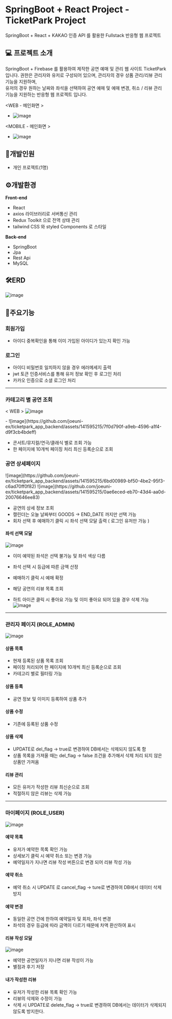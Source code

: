 # SpringBoot + React Project -TicketPark Project 
SpringBoot + React + KAKAO 인증 API 를 활용한 Fullstack 반응형 웹 프로젝트 

## 💻 프로젝트 소개
SpringBoot + Firebase 를 활용하여 제작한 공연 예매 및 관리 웹 사이트 TicketPark 입니다. 
권한은 관리자와 유저로 구성되어 있으며, 관리자의 경우 상품 관리/리뷰 관리 기능을 지원하며,   
유저의 경우 원하는 날짜와 좌석을 선택하여 공연 예매 및 예매 변경, 취소 / 리뷰 관리 기능을 지원하는 반응형 웹 프로젝트 입니다.  

<WEB - 메인화면 >
- ![image](https://github.com/joeuni-ex/ticketpark_app_backend/assets/141595215/e9f28277-fe71-48ec-83c6-d3a09cf86907)

<MOBILE - 메인화면 >
- ![image](https://github.com/joeuni-ex/ticketpark_app_backend/assets/141595215/740939b0-34c3-474e-817a-2e1753b243e4)


## :raising_hand:개발인원
- 개인 프로젝트(1명)

## ⚙️개발환경
**Front-end**
- React 
- axios 라이브러리로 서버통신 관리
- Redux Toolkit 으로 전역 상태 관리
- tailwind CSS 와 styled Components 로 스타일

**Back-end**
- SpringBoot
- Jpa
- Rest Api
- MySQL
  
## 🛠️ERD
![image](https://github.com/joeuni-ex/ticketpark_app_backend/assets/141595215/7b34142e-9e2e-4abf-8558-82236787b308)


## 📌주요기능

### 회원가입
- 아이디 중복확인을 통해 이미 가입된 아이디가 있는지 확인 가능

### 로그인
- 아이디 비밀번호 일치하지 않을 경우 에러메세지 출력
- jwt 토큰 인증서비스를 통해 유저 정보 확인 후 로그인 처리
- 카카오 인증으로 소셜 로그인 처리

* * *

### 카테고리 별 공연 조회
< WEB > 
![image](https://github.com/joeuni-ex/ticketpark_app_backend/assets/141595215/212d18d5-4e83-4f3e-b981-d301d64cf7c4)

<M0BILE>
-  ![image](https://github.com/joeuni-ex/ticketpark_app_backend/assets/141595215/7f0d790f-a9eb-4596-a1f4-d9f3cb4bdeff)

- 콘서트/뮤지컬/연극/클래식 별로 조회 가능
- 한 페이지에 10개씩 페이징 처리 최신 등록순으로 조회


### 공연 상세페이지 
<WEB> 
![image](https://github.com/joeuni-ex/ticketpark_app_backend/assets/141595215/6bd00989-bf50-4be2-95f3-c6ad70ff0f82)
  
<MOBILE>
![image](https://github.com/joeuni-ex/ticketpark_app_backend/assets/141595215/0ae6eced-eb70-43d4-aa0d-20076646ee83)


- 공연의 상세 정보 조회
- 캘린더는 오늘 날짜부터 GOODS -> END_DATE 까지만 선택 가능
- 회차 선택 후 예매하기 클릭 시 좌석 선택 모달 출력 ( 로그인 유저만 가능 )

#### 좌석 선택 모달
![image](https://github.com/joeuni-ex/ticketpark_app_backend/assets/141595215/b579d309-cc8d-43d1-a953-9197f4e4cc1d)
- 이미 예약된 좌석은 선택 불가능 및 좌석 색상 다름
- 좌석 선택 시 등급에 따른 금액 산정
- 예매하기 클릭 시 예매 확정

- 해당 공연의 리뷰 목록 조회
- 하트 아이콘 클릭 시 좋아요 가능 및 이미 좋아요 되어 있을 경우 삭제 가능 
![image](https://github.com/joeuni-ex/ticketpark_app_backend/assets/141595215/d5f5a143-ee3d-4db5-b69e-bd0b6a08880b)


* * *

### 관리자 페이지 (ROLE_ADMIN)
![image](https://github.com/joeuni-ex/ticketpark_app_backend/assets/141595215/6dc2a5e5-ac36-4de4-b0a7-095844dabdf9)

#### 상품 목록
- 현재 등록된 상품 목록 조회
- 페이징 처리되어 한 페이지에 10개씩 최신 등록순으로 조회
- 카테고리 별로 필터링 가능
  
#### 상품 등록 
- 공연 정보 및 이미지 등록하여 상품 추가

#### 상품 수정 
- 기존에 등록된 상품 수정

#### 상품 삭제 
- UPDATE로 del_flag -> true로 변경하여 DB에서는 삭제되지 않도록 함
- 상품 목록을 가져올 때는 del_flag -> false 조건을 추가해서 삭제 처리 되지 않은 상품만 가져옴

#### 리뷰 관리
- 모든 유저가 작성한 리뷰 최신순으로 조회
- 적절하지 않은 리뷰는 삭제 가능 

* * *
### 마이페이지 (ROLE_USER)
![image](https://github.com/joeuni-ex/ticketpark_app_backend/assets/141595215/7a34239d-9ac5-4d87-9e3f-9d94610f4712)

#### 예약 목록 
- 유저가 예약한 목록 확인 가능
- 상세보기 클릭 시 예약 취소 또는 변경 가능
- 예약일자가 지나면 리뷰 작성 버튼으로 변경 되어 리뷰 작성 가능

#### 예약 취소 
- 예약 취소 시 UPDATE 로 cancel_flag -> ture로 변경하여 DB에서 데이터 삭제 방지

#### 예약 변경
- 동일한 공연 건에 한하여 예약일자 및 회차, 좌석 변경
- 좌석의 경우 등급에 따라 금액이 다르기 때문에 차액 환산하여 표시

#### 리뷰 작성 모달
![image](https://github.com/joeuni-ex/ticketpark_app_backend/assets/141595215/5c6c7214-6db2-420a-a30c-567c383da59e)
- 예약한 공연일자가 지나면 리뷰 작성이 가능
- 별점과 후기 저장

#### 내가 작성한 리뷰 
- 유저가 작성한 리뷰 목록 확인 가능
- 리뷰의 삭제와 수정이 가능
- 삭제 시 UPDATE로 delete_flag -> true로 변경하여 DB에서는 데이터가 삭제되지 않도록 방지한다.


